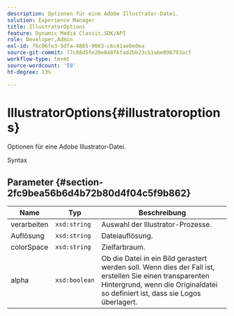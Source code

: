 ```yaml
---
description: Optionen für eine Adobe Illustrator-Datei.
solution: Experience Manager
title: IllustratorOptions
feature: Dynamic Media Classic,SDK/API
role: Developer,Admin
exl-id: f6c06fe3-5dfa-4885-9083-c6c41ae0e0ea
source-git-commit: 77c88d5fe20e048f6fad2bb23cb1abe090793acf
workflow-type: tm+mt
source-wordcount: '59'
ht-degree: 13%

---
```


# IllustratorOptions{#illustratoroptions}

Optionen für eine Adobe Illustrator-Datei.

Syntax

## Parameter {#section-2fc9bea56b6d4b72b80d4f04c5f9b862}

| Name | Typ | Beschreibung |
|---|---|---|
| verarbeiten | `xsd:string` | Auswahl der Illustrator-Prozesse. |
| Auflösung | `xsd:string` | Dateiauflösung. |
| colorSpace | `xsd:string` | Zielfarbraum. |
| alpha | `xsd:boolean` | Ob die Datei in ein Bild gerastert werden soll. Wenn dies der Fall ist, erstellen Sie einen transparenten Hintergrund, wenn die Originaldatei so definiert ist, dass sie Logos überlagert. |
